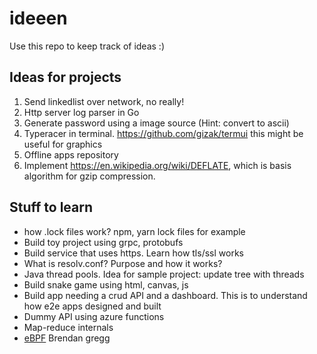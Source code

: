 # ideeen

Use this repo to keep track of ideas :)

## Ideas for projects

1. Send linkedlist over network, no really!
2. Http server log parser in Go
3. Generate password using a image source (Hint: convert to ascii)
4. Typeracer in terminal. https://github.com/gizak/termui this might be useful for graphics
5. Offline apps repository
6. Implement https://en.wikipedia.org/wiki/DEFLATE, which is basis algorithm for gzip compression.

## Stuff to learn

* how .lock files work? npm, yarn lock files for example
* Build toy project using grpc, protobufs
* Build service that uses https. Learn how tls/ssl works
* What is resolv.conf? Purpose and how it works?
* Java thread pools. Idea for sample project: update tree with threads
* Build snake game using html, canvas, js
* Build app needing a crud API and a dashboard. This is to understand how e2e apps designed and built
* Dummy API using azure functions
* Map-reduce internals
* [eBPF](http://www.brendangregg.com/blog/2019-01-01/learn-ebpf-tracing.html) Brendan gregg 
